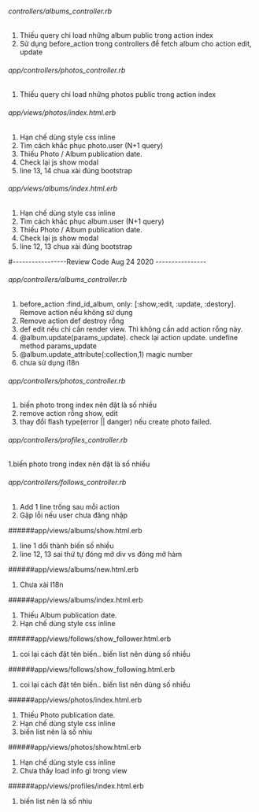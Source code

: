 
###### controllers/albums_controller.rb
  1. Thiếu query chi load những album public trong action index
  2. Sử dụng before_action trong controllers để fetch album cho action edit, update

###### app/controllers/photos_controller.rb
  1. Thiếu query chi load những photos public trong action index

###### app/views/photos/index.html.erb
  1. Hạn chế dùng style css inline
  2. Tìm cách khắc phục photo.user (N+1 query)
  3. Thiếu Photo / Album publication date.
  4. Check lại js show modal
  5. line 13, 14 chua xài đúng bootstrap

###### app/views/albums/index.html.erb
  1. Hạn chế dùng style css inline
  2. Tìm cách khắc phục album.user (N+1 query)
  3. Thiếu Photo / Album publication date.
  4. Check lại js show modal
  5. line 12, 13 chua xài đúng bootstrap

#-----------------Review Code Aug 24 2020 ----------------
###### app/controllers/albums_controller.rb
  1. before_action :find_id_album, only: [:show,:edit, :update, :destory]. Remove action nếu không sử dụng
  2. Remove action def destroy rổng
  3. def edit nếu chỉ cần render view. Thì không cần add action rổng này.
  4. @album.update(params_update). check lại action update. undefine method params_update
  5. @album.update_attribute(:collection,1) magic number
  6. chưa sử dụng i18n

###### app/controllers/photos_controller.rb
  1. biến photo trong index nên đặt là số nhiều
  2. remove action rỗng show, edit
  3. thay đổi flash type(error || danger) nếu create photo failed.
###### app/controllers/profiles_controller.rb
  1.biến photo trong index nên đặt là số nhiều


###### app/controllers/follows_controller.rb
  1. Add 1 line trống sau mỗi action
  2. Gặp lỗi nếu user chưa đăng nhập


######app/views/albums/show.html.erb
  1. line 1  dổi thành biến số nhiều
  2. line 12, 13 sai thứ tự đóng mở div vs đóng mở hàm

######app/views/albums/new.html.erb
  1. Chưa xài I18n

######app/views/albums/index.html.erb
  1. Thiếu Album publication date.
  2. Hạn chế dùng style css inline

######app/views/follows/show_follower.html.erb
  1. coi lại cách đặt tên biến.. biến list nên dùng số nhiều

######app/views/follows/show_following.html.erb
  1. coi lại cách đặt tên biến.. biến list nên dùng số nhiều

######app/views/photos/index.html.erb
  1. Thiếu Photo publication date.
  2. Hạn chế dùng style css inline
  3. biến list nên là số nhìu

######app/views/photos/show.html.erb
  1. Hạn chế dùng style css inline
  2. Chưa thấy load info gì trong view

######app/views/profiles/index.html.erb
  1. biến list nên là số nhìu